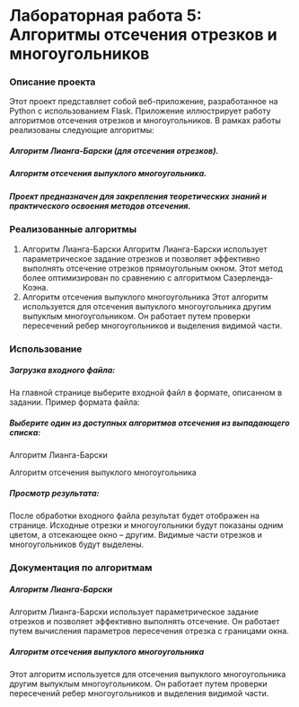 # Лабораторная работа 5: Алгоритмы отсечения отрезков и многоугольников
### Описание проекта
Этот проект представляет собой веб-приложение, разработанное на Python с использованием Flask. Приложение иллюстрирует работу алгоритмов отсечения отрезков и многоугольников. В рамках работы реализованы следующие алгоритмы:

##### Алгоритм Лианга-Барски (для отсечения отрезков).

##### Алгоритм отсечения выпуклого многоугольника.

##### Проект предназначен для закрепления теоретических знаний и практического освоения методов отсечения.

### Реализованные алгоритмы
1. Алгоритм Лианга-Барски
Алгоритм Лианга-Барски использует параметрическое задание отрезков и позволяет эффективно выполнять отсечение отрезков прямоугольным окном. Этот метод более оптимизирован по сравнению с алгоритмом Сазерленда-Коэна.
2. Алгоритм отсечения выпуклого многоугольника
Этот алгоритм используется для отсечения выпуклого многоугольника другим выпуклым многоугольником. Он работает путем проверки пересечений ребер многоугольников и выделения видимой части.

### Использование
##### Загрузка входного файла:

На главной странице выберите входной файл в формате, описанном в задании. Пример формата файла:

##### Выберите один из доступных алгоритмов отсечения из выпадающего списка:

Алгоритм Лианга-Барски

Алгоритм отсечения выпуклого многоугольника

##### Просмотр результата:

После обработки входного файла результат будет отображен на странице. Исходные отрезки и многоугольники будут показаны одним цветом, а отсекающее окно – другим. Видимые части отрезков и многоугольников будут выделены.

### Документация по алгоритмам
##### Алгоритм Лианга-Барски
Алгоритм Лианга-Барски использует параметрическое задание отрезков и позволяет эффективно выполнять отсечение. Он работает путем вычисления параметров пересечения отрезка с границами окна.

##### Алгоритм отсечения выпуклого многоугольника
Этот алгоритм используется для отсечения выпуклого многоугольника другим выпуклым многоугольником. Он работает путем проверки пересечений ребер многоугольников и выделения видимой части.
